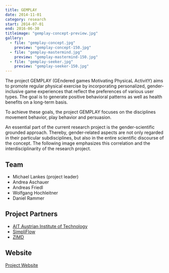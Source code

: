 ```yaml
---
title: GEMPLAY
date: 2014-11-01
category: research
start: 2014-07-01
end: 2016-06-30
titleimage: "gemplay-concept-preview.jpg"
gallery:
  - file: "gemplay-concept.jpg"
    preview: "gemplay-concept-150.jpg"
  - file: "gemplay-mastermind.jpg"
    preview: "gemplay-mastermind-150.jpg"
  - file: "gemplay-seeker.jpg"
    preview: "gemplay-seeker-150.jpg"
---
```


The project GEMPLAY (GEndered games Motivating PhysicaL ActivitY) aims to promote regular physical exercise by incorporating personalized, gender-inclusive game experiences that reflect the preferences of various user types. The goal is to generate positive behavioral patterns as well as health benefits on a long-term basis.

To achieve these goals, the project GEMPLAY focuses on the disciplines movement behavior, play behavior and persuasion.

An essential part of the current research project is the gender-scientific grounded approach. Thereby, gender-related aspects are not only regarded in their particular subdisciplines, but also in the entire scientific discourse of the concept. The following image emphasizes this correlation and the interdisciplinarity of the research project.

## Team

* Michael Lankes (project leader)
* Andrea Aschauer
* Andreas Friedl
* Wolfgang Hochleitner
* Daniel Rammer


## Project Partners

* [AIT Austrian Institute of Technology](http://www.ait.ac.at/)
* [SimpliFlow](http://simpliflow.com/)
* [ZIMD](http://www.zimd.at/)

## Website

[Project Website](http://gemplay.at/)
